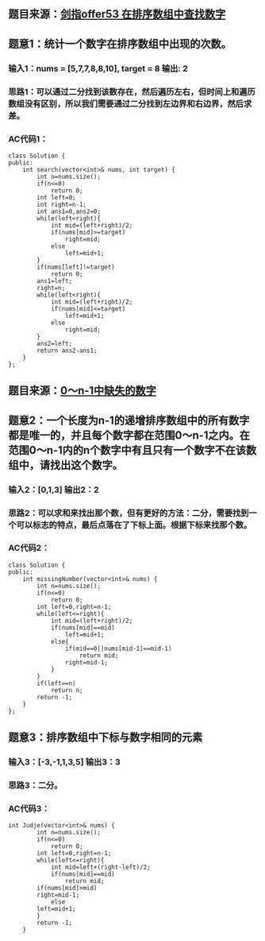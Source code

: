 ## 题目来源：[剑指offer53 在排序数组中查找数字](https://leetcode-cn.com/problems/zai-pai-xu-shu-zu-zhong-cha-zhao-shu-zi-lcof/)

## 题意1：统计一个数字在排序数组中出现的次数。

### 输入1：nums = [5,7,7,8,8,10], target = 8 输出: 2

### 思路1：可以通过二分找到该数存在，然后遍历左右，但时间上和遍历数组没有区别，所以我们需要通过二分找到左边界和右边界，然后求差。

### AC代码1：

```
class Solution {
public:
    int search(vector<int>& nums, int target) {
        int n=nums.size();
        if(n<=0)
            return 0;
        int left=0;
        int right=n-1;
        int ans1=0,ans2=0;
        while(left<right){
            int mid=(left+right)/2;
            if(nums[mid]>=target)
                right=mid;
            else
                left=mid+1;
        }
        if(nums[left]!=target)
            return 0;
        ans1=left;
        right=n;
        while(left<right){
            int mid=(left+right)/2;
            if(nums[mid]<=target)
                left=mid+1;
            else
                right=mid;
        }
        ans2=left;
        return ans2-ans1;
    }
};
```
## 题目来源：[0～n-1中缺失的数字](https://leetcode-cn.com/problems/que-shi-de-shu-zi-lcof/)

## 题意2：一个长度为n-1的递增排序数组中的所有数字都是唯一的，并且每个数字都在范围0～n-1之内。在范围0～n-1内的n个数字中有且只有一个数字不在该数组中，请找出这个数字。

### 输入2：[0,1,3] 输出2：2

### 思路2：可以求和来找出那个数，但有更好的方法：二分，需要找到一个可以标志的特点，最后点落在了下标上面。根据下标来找那个数。

### AC代码2：

```
class Solution {
public:
    int missingNumber(vector<int>& nums) {
        int n=nums.size();
        if(n<=0)
            return 0;
        int left=0,right=n-1;
        while(left<=right){
            int mid=(left+right)/2;
            if(nums[mid]==mid)
                left=mid+1;
            else{
                if(mid==0||nums[mid-1]==mid-1)
                    return mid;
                right=mid-1;
            }
        }
        if(left==n)
            return n;
        return -1;
    }
};
```

## 题意3：排序数组中下标与数字相同的元素

### 输入3：[-3,-1,1,3,5] 输出3：3

### 思路3：二分。

### AC代码3：

```
int Judje(vector<int>& nums) {
        int n=nums.size();
        if(n<=0)
            return 0;
        int left=0,right=n-1;
        while(left<=right){
            int mid=left+(right-left)/2;
            if(nums[mid]==mid)
                return mid;
	    if(nums[mid]>mid)
		right=mid-1;
            else
		left=mid+1;
        }
        return -1;
    }
```
